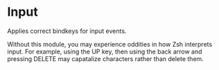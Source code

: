 Input
=====

Applies correct bindkeys for input events.

Without this module, you may experience oddities in how Zsh interprets input.
For example, using the UP key, then using the back arrow and pressing DELETE may capatalize characters rather than delete them. 
